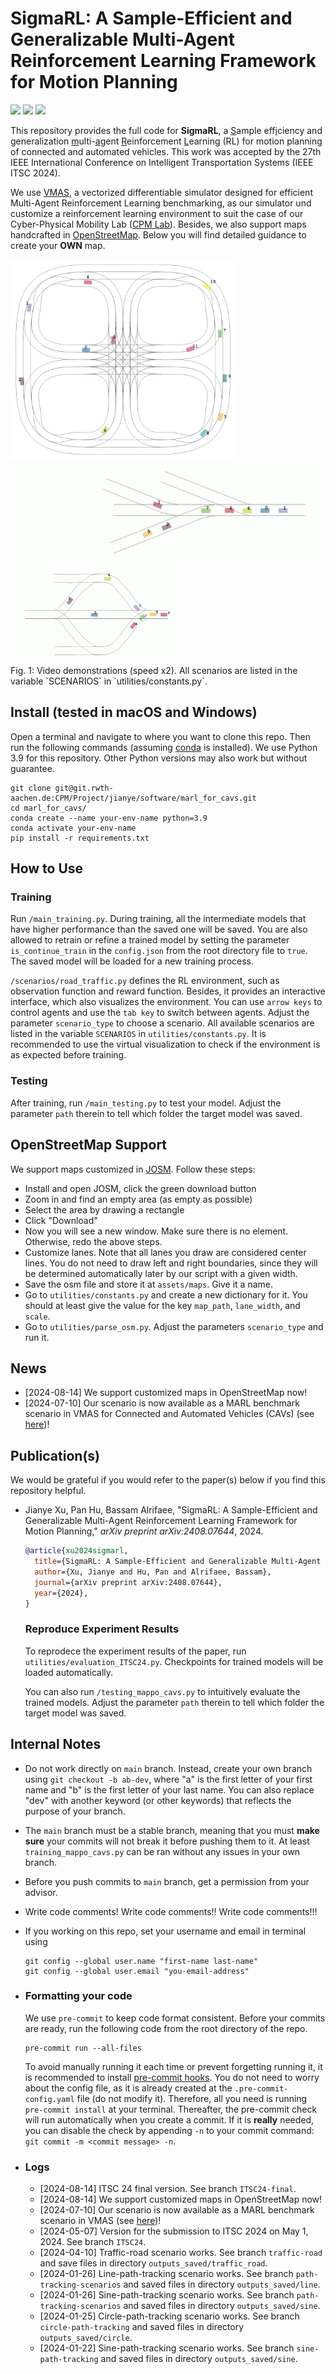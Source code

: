 # SigmaRL: A Sample-Efficient and Generalizable Multi-Agent Reinforcement Learning Framework for Motion Planning
<!-- icons from https://simpleicons.org/ -->
<a href="https://doi.org/10.48550/arXiv.2408.07644" target="_blank"><img src="https://img.shields.io/badge/Preprint-Paper-00629B"></a>
<a href="https://youtu.be/tzaVjol4nhA" target="_blank"><img src="https://img.shields.io/badge/-Video-FF0000?logo=YouTube"></a>
<a href="https://github.com/cas-lab-munich/SigmaRL" target="_blank"><img src="https://img.shields.io/badge/-GitHub-181717?logo=GitHub"></a>

This repository provides the full code for **SigmaRL**, a <ins>S</ins>ample eff<ins>i</ins>ciency and <ins>g</ins>eneralization <ins>m</ins>ulti-<ins>a</ins>gent <ins>R</ins>einforcement <ins>L</ins>earning (RL) for motion planning of connected and automated vehicles. This work was accepted by the 27th IEEE International Conference on Intelligent Transportation Systems (IEEE ITSC 2024).

We use <a href="https://github.com/proroklab/VectorizedMultiAgentSimulator" target="_blank">VMAS</a>, a vectorized differentiable simulator designed for efficient Multi-Agent Reinforcement Learning benchmarking, as our simulator und customize a reinforcement learning environment to suit the case of our Cyber-Physical Mobility Lab (<a href="https://cpm.embedded.rwth-aachen.de/" target="_blank">CPM Lab</a>).
Besides, we also support maps handcrafted in <a href="https://josm.openstreetmap.de/" target="_blank">OpenStreetMap</a>. Below you will find detailed guidance to create your **OWN** map.

<div>
<img src="assets/figs/cpm_entire.gif" width="360" height="320" />
<br>
<img src="assets/figs/intersection_2.gif" height="160"/>
<img src="assets/figs/on_ramp_1.gif" height="160"/>
<img src="assets/figs/roundabout_1.gif" height="160"/>
<br>
Fig. 1: Video demonstrations (speed x2). All scenarios are listed in the variable `SCENARIOS` in `utilities/constants.py`.
</div>

## Install (tested in macOS and Windows)
Open a terminal and navigate to where you want to clone this repo. Then run the following commands (assuming <a href="https://conda.io/projects/conda/en/latest/index.html" target="_blank">conda</a> is installed). We use Python 3.9 for this repository. Other Python versions may also work but without guarantee.
```
git clone git@git.rwth-aachen.de:CPM/Project/jianye/software/marl_for_cavs.git
cd marl_for_cavs/
conda create --name your-env-name python=3.9
conda activate your-env-name
pip install -r requirements.txt
```

## How to Use
### Training
Run `/main_training.py`. During training, all the intermediate models that have higher performance than the saved one will be saved. You are also allowed to retrain or refine a trained model by setting the parameter `is_continue_train` in the `config.json` from the root directory file to `true`. The saved model will be loaded for a new training process.

`/scenarios/road_traffic.py` defines the RL environment, such as observation function and reward function. Besides, it provides an interactive interface, which also visualizes the environment. You can use `arrow keys` to control agents and use the `tab key` to switch between agents. Adjust the parameter `scenario_type` to choose a scenario. All available scenarios are listed in the variable `SCENARIOS` in `utilities/constants.py`. It is recommended to use the virtual visualization to check if the environment is as expected before training.
### Testing
After training, run `/main_testing.py` to test your model. Adjust the parameter `path` therein to tell which folder the target model was saved.

## OpenStreetMap Support
We support maps customized in <a href="https://josm.openstreetmap.de/" target="_blank">JOSM</a>. Follow these steps:
- Install and open JOSM, click the green download button
- Zoom in and find an empty area (as empty as possible)
- Select the area by drawing a rectangle
- Click "Download"
- Now you will see a new window. Make sure there is no element. Otherwise, redo the above steps.
- Customize lanes. Note that all lanes you draw are considered center lines. You do not need to draw left and right boundaries, since they will be determined automatically later by our script with a given width.
- Save the osm file and store it at `assets/maps`. Give it a name.
- Go to `utilities/constants.py` and create a new dictionary for it. You should at least give the value for the key `map_path`, `lane_width`, and `scale`.
- Go to `utilities/parse_osm.py`. Adjust the parameters `scenario_type` and run it.

## News
- [2024-08-14] We support customized maps in OpenStreetMap now!
- [2024-07-10] Our scenario is now available as a MARL benchmark scenario in VMAS for Connected and Automated Vehicles (CAVs) (see <a href="https://github.com/proroklab/VectorizedMultiAgentSimulator/releases/tag/1.4.2" target="_blank">here</a>)!

## Publication(s)
We would be grateful if you would refer to the paper(s) below if you find this repository helpful.
- Jianye Xu, Pan Hu, Bassam Alrifaee, "SigmaRL: A Sample-Efficient and Generalizable Multi-Agent Reinforcement Learning Framework for Motion Planning," *arXiv preprint arXiv:2408.07644*, 2024.
  ```bibtex
  @article{xu2024sigmarl,
    title={SigmaRL: A Sample-Efficient and Generalizable Multi-Agent Reinforcement Learning Framework for Motion Planning},
    author={Xu, Jianye and Hu, Pan and Alrifaee, Bassam},
    journal={arXiv preprint arXiv:2408.07644},
    year={2024},
  }
  ```
  ### Reproduce Experiment Results
  To reprodece the experiment results of the paper, run `utilities/evaluation_ITSC24.py`. Checkpoints for trained models will be loaded automatically.

  You can also run `/testing_mappo_cavs.py` to intuitively evaluate the trained models. Adjust the parameter `path` therein to tell which folder the target model was saved.


## Internal Notes
- Do not work directly on `main` branch. Instead, create your own branch using `git checkout -b ab-dev`, where "a" is the first letter of your first name and "b" is the first letter of your last name. You can also replace "dev" with another keyword (or other keywords) that reflects the purpose of your branch.
- The `main` branch must be a stable branch, meaning that you must **make sure** your commits will not break it before pushing them to it. At least `training_mappo_cavs.py` can be ran without any issues in your own branch.
- Before you push commits to `main` branch, get a permission from your advisor.
- Write code comments! Write code comments!! Write code comments!!!
- If you working on this repo, set your username and email in terminal using
  ```
  git config --global user.name "first-name last-name"
  git config --global user.email "you-email-address"
  ```
- ### Formatting your code
  We use `pre-commit` to keep code format consistent. Before your commits are ready, run the following code from the root directory of the repo.
  ```
  pre-commit run --all-files
  ```
  To avoid manually running it each time or prevent forgetting running it, it is recommended to install [pre-commit hooks](https://pre-commit.com/). You do not need to worry about the config file, as it is already created at the `.pre-commit-config.yaml` file (do not modify it). Therefore, all you need is running `pre-commit install` at your terminal. Thereafter, the pre-commit check will run automatically when you create a commit. If it is **really** needed, you can disable the check by appending `-n` to your commit command: `git commit -m <commit message> -n`.

- ### Logs
  - [2024-08-14] ITSC 24 final version. See branch `ITSC24-final`.
  - [2024-08-14] We support customized maps in OpenStreetMap now!
  - [2024-07-10] Our scenario is now available as a MARL benchmark scenario in VMAS (see <a href="https://github.com/proroklab/VectorizedMultiAgentSimulator/releases/tag/1.4.2" target="_blank">here</a>)!
  - [2024-05-07] Version for the submission to ITSC 2024 on May 1, 2024. See branch `ITSC24`.
  - [2024-04-10] Traffic-road scenario works. See branch `traffic-road` and save files in directory `outputs_saved/traffic_road`.
  - [2024-01-26] Line-path-tracking scenario works. See branch `path-tracking-scenarios` and saved files in directory `outputs_saved/line`.
  - [2024-01-26] Sine-path-tracking scenario works. See branch `path-tracking-scenarios` and saved files in directory `outputs_saved/sine`.
  - [2024-01-25] Circle-path-tracking scenario works. See branch `circle-path-tracking` and saved files in directory `outputs_saved/circle`.
  - [2024-01-22] Sine-path-tracking scenario works. See branch `sine-path-tracking` and saved files in directory `outputs_saved/sine`.
